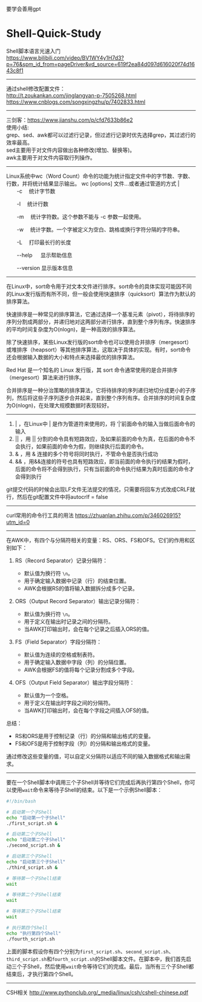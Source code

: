 要学会善用gpt
# Shell-Quick-Study
Shell脚本语言光速入门<br />
https://www.bilibili.com/video/BV1WY4y1H7d3?p=76&spm_id_from=pageDriver&vd_source=619f2ea84d097d616020f74d1643c8f1

----

通过shell修改配置文件：<br />
http://t.zoukankan.com/jinglangyan-p-7505268.html<br />
https://www.cnblogs.com/songxingzhu/p/7402833.html<br />

----

三剑客：https://www.jianshu.com/p/cfd7633b86e2 <br />
使用小结:<br />
grep、sed、awk都可以过滤行记录，但过滤行记录时优先选择grep，其过滤行的效率最高。<br />
sed主要用于对文件内容做出各种修改(增加、替换等)。<br />
awk主要用于对文件内容取行列操作。<br />

----

Linux系统中wc（Word Count）命令的功能为统计指定文件中的字节数、字数、行数，并将统计结果显示输出。
wc [options] 文件...或者通过管道的方式 |<br />
　　-c　  统计字节数

　　-l　   统计行数

　　-m　 统计字符数。这个参数不能与 -c 参数一起使用。

　　-w　 统计字数。一个字被定义为空白、跳格或换行字符分隔的字符串。

　　-L　 打印最长行的长度

　　--help 　  显示帮助信息

　　--version  显示版本信息

  ----

  在Linux中，sort命令用于对文本文件进行排序。sort命令的具体实现可能因不同的Linux发行版而有所不同，但一般会使用快速排序（quicksort）算法作为默认的排序算法。

快速排序是一种常见的排序算法，它通过选择一个基准元素（pivot），将待排序的序列分割成两部分，并递归地对这两部分进行排序，直到整个序列有序。快速排序的平均时间复杂度为O(nlogn)，是一种高效的排序算法。

除了快速排序，某些Linux发行版的sort命令也可以使用合并排序（mergesort）或堆排序（heapsort）等其他排序算法，这取决于具体的实现。有时，sort命令还会根据输入数据的大小和特点来选择最优的排序算法。


Red Hat 是一个知名的 Linux 发行版，其 sort 命令通常使用的是合并排序（mergesort）算法来进行排序。

合并排序是一种分治策略的排序算法，它将待排序的序列递归地切分成更小的子序列，然后将这些子序列逐步合并起来，直到整个序列有序。合并排序的时间复杂度为O(nlogn)，在处理大规模数据时表现较好。

 ----

 1. | ，在Linux中 | 是作为管道符来使用的，将 ‘|’前面命令的输入当做后面命令的输入
2. || ，用 || 分割的命令具有短路效应，及如果前面的命令为真，在后面的命令不会执行，如果前面的命令为假，则继续执行后面的命令。
3. & ，用 & 连接的多个符号将同时执行，不管命令是否执行成功
4. && ，用&&连接的符号也具有短路效应，即当前面的命令执行的结果为假时，后面的命令将不会得到执行，只有当前面的命令执行结果为真时后面的命令才会得到执行

git提交代码的时候会出现LF文件无法提交的情况，只需要将回车方式改成CRLF就行，然后在git配置文件中将autocrlf = false


----

curl常用的命令行工具的用法
https://zhuanlan.zhihu.com/p/346026915?utm_id=0

----

在AWK中，有四个与分隔符相关的变量：RS、ORS、FS和OFS。它们的作用和区别如下：

1. RS（Record Separator）记录分隔符：
   - 默认值为换行符 `\n`。
   - 用于确定输入数据中记录（行）的结束位置。
   - AWK会根据RS的值将输入数据拆分成多个记录。

2. ORS（Output Record Separator）输出记录分隔符：
   - 默认值为换行符 `\n`。
   - 用于定义在输出时记录之间的分隔符。
   - 当AWK打印输出时，会在每个记录之后插入ORS的值。

3. FS（Field Separator）字段分隔符：
   - 默认值为连续的空格或制表符。
   - 用于确定输入数据中字段（列）的分隔位置。
   - AWK会根据FS的值将每个记录分割成多个字段。

4. OFS（Output Field Separator）输出字段分隔符：
   - 默认值为一个空格。
   - 用于定义在输出时字段之间的分隔符。
   - 当AWK打印输出时，会在每个字段之间插入OFS的值。

总结：
- RS和ORS是用于控制记录（行）的分隔和输出格式的变量。
- FS和OFS是用于控制字段（列）的分隔和输出格式的变量。

通过修改这些变量的值，可以自定义分隔符以适应不同的输入数据格式和输出需求。

----

要在一个Shell脚本中调用三个子Shell并等待它们完成后再执行第四个Shell，你可以使用`wait`命令来等待子Shell的结束。以下是一个示例Shell脚本：

```bash
#!/bin/bash

# 启动第一个子Shell
echo "启动第一个子Shell"
./first_script.sh &

# 启动第二个子Shell
echo "启动第二个子Shell"
./second_script.sh &

# 启动第三个子Shell
echo "启动第三个子Shell"
./third_script.sh &

# 等待第一个子Shell结束
wait

# 等待第二个子Shell结束
wait

# 等待第三个子Shell结束
wait

# 执行第四个Shell
echo "执行第四个Shell"
./fourth_script.sh
```

上面的脚本假设你有四个分别为`first_script.sh`、`second_script.sh`、`third_script.sh`和`fourth_script.sh`的Shell脚本文件。在脚本中，我们首先启动三个子Shell，然后使用`wait`命令等待它们的完成。最后，当所有三个子Shell都结束后，才执行第四个Shell。

----

CSH相关
http://www.pythonclub.org/_media/linux/csh/cshell-chinese.pdf
